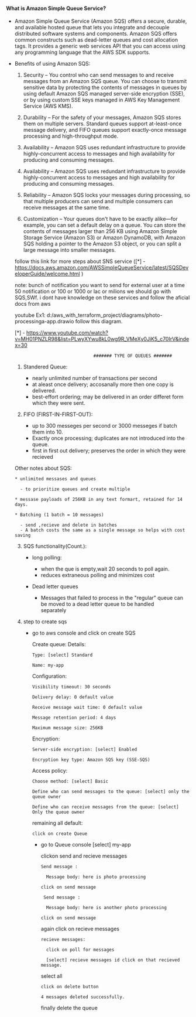 #### What is Amazon Simple Queue Service?

*  Amazon Simple Queue Service (Amazon SQS) offers a secure, durable, and available hosted queue that lets you integrate and decouple distributed software systems and components. Amazon SQS offers common constructs such as dead-letter queues and cost allocation tags. It provides a generic web services API that you can access using any programming language that the AWS SDK supports.

* Benefits of using Amazon SQS:
  
  1. Security – You control who can send messages to and receive messages from an Amazon SQS queue. You can choose to transmit sensitive data by protecting the contents of messages in queues by using default Amazon SQS managed server-side encryption (SSE), or by using custom SSE keys managed in AWS Key Management Service (AWS KMS).

  2. Durability – For the safety of your messages, Amazon SQS stores them on multiple servers. Standard queues support at-least-once message delivery, and FIFO queues support exactly-once message processing and high-throughput mode.

  3. Availability – Amazon SQS uses redundant infrastructure to provide highly-concurrent access to messages and high availability for producing and consuming messages.

  4. Availability – Amazon SQS uses redundant infrastructure to provide highly-concurrent access to messages and high availability for producing and consuming messages.

  5. Reliability – Amazon SQS locks your messages during processing, so that multiple producers can send and multiple consumers can receive messages at the same time.

  6. Customization – Your queues don't have to be exactly alike—for example, you can set a default delay on a queue. You can store the contents of messages larger than 256 KB using Amazon Simple Storage Service (Amazon S3) or Amazon DynamoDB, with Amazon SQS holding a pointer to the Amazon S3 object, or you can split a large message into smaller messages. 

  follow this link for more steps about SNS service ([*] - https://docs.aws.amazon.com/AWSSimpleQueueService/latest/SQSDeveloperGuide/welcome.html )


  note: bunch of notification you want to send for external user at a time 50 notification or 100 or 1000 or lac or milions we should go with SQS,SWf. i dont have knowledge on these services and follow the aficial docs from aws 
  
  
  youtube Ex1: d:/aws_with_terraform_project/diagrams/photo-processinga-app.drawio follow this diagram.
   
   [*] - https://www.youtube.com/watch?v=MH01PNZLR98&list=PLwyXYwu8kL0wg9R_VMeXy0JiK5_c70IrV&index=30
   
                                    ####### TYPE OF QUEUES #######

   1. Standered Queue:
      
      * nearly unlimited number of transactions per second 
      * at aleast once delivery; accosanally more then one copy is delivered.
      * best-effort ordering; may be delivered in an order differet form which they were sent.
   
   2. FIFO (FIRST-IN-FIRST-OUT):

      * up to 300 messeges per second or 3000 messeges if batch them into 10.
      * Exactly once processing; duplicates are not introduced into the queue.
      * first in first out delivery; preserves the order in which they were recieved  

     Other notes about SQS:
     
      * unlimited messases and queues

        - to prioritize queues and create multiple

      * messase payloads of 256KB in any text formart, retained for 14 days.

      * Batching (1 batch = 10 messages)

        - send ,recieve and delete in batches
        - A batch costs the same as a single message so helps with cost saving  
   
   3. SQS functionality(Count.):
      
      * long polling:
        
        - when the que is empty,wait 20 seconds to poll again.
        - reduces extraneous polling and minimizes cost

      * Dead letter queues

        - Messages that failed to process in the "regular" queue can be moved to a dead letter queue to be handled   
        separately

   4. step to create sqs
      
      * go to aws console and click on create SQS

        Create queue:
          Details:
            
            Type: [select] Standard

            Name: my-app

          Configuration:
            
            Visibility timeout: 30 seconds

            Delivery delay: 0 default value

            Receive message wait time: 0 default value

            Message retention period: 4 days

            Maximum message size: 256KB
          
          Encryption:
            
            Server-side encryption: [select] Enabled

            Encryption key type: Amazon SQS key (SSE-SQS)

          Access policy:

            Choose method: [select] Basic

            Define who can send messages to the queue: [select] only the queue owner

            Define who can receive messages from the queue: [select] Only the queue owner

          remaining all default:
            
            click on create Queue

        * go to Queue console [select] my-app

            clickon send and recieve messages

              Send message : 

                Message body: here is photo processing

              click on send message

               Send message : 

                Message body: here is another photo processing

              click on send message

            again click on  recieve messages

              recieve messages:

                click on poll for messages

                [select] recieve messages id click on that recieved message.

            select all 

              click on delete button 

              4 messages deleted successfully.
             
            finally delete the queue      
              
             
                
